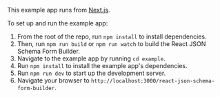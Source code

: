 This example app runs from [Next.js](https://nextjs.org/).

To set up and run the example app:

1. From the root of the repo, run `npm install` to install dependencies.
1. Then, run `npm run build` or `npm run watch` to build the React JSON Schema Form Builder.
1. Navigate to the example app by running `cd example`.
1. Run `npm install` to install the example app's dependencies.
1. Run `npm run dev` to start up the development server.
1. Navigate your browser to `http://localhost:3000/react-json-schema-form-builder`.
